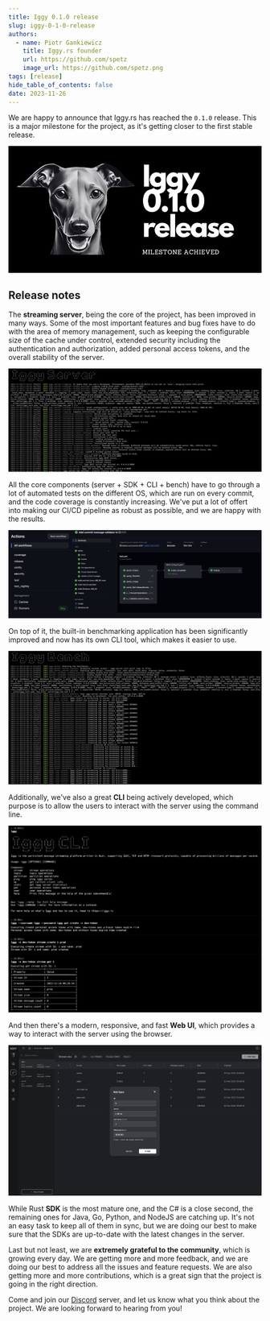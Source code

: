 ```yaml
---
title: Iggy 0.1.0 release
slug: iggy-0-1-0-release
authors:
  - name: Piotr Gankiewicz
    title: Iggy.rs founder
    url: https://github.com/spetz
    image_url: https://github.com/spetz.png
tags: [release]
hide_table_of_contents: false
date: 2023-11-26
---
```


We are happy to announce that Iggy.rs has reached the `0.1.0` release. This is a major milestone for the project, as it's getting closer to the first stable release.

<!--truncate-->

![0.1.0](/img/iggy_0_1_0.jpg)

## Release notes

The **streaming server**, being the core of the project, has been improved in many ways. Some of the most important features and bug fixes have to do with the area of memory management, such as keeping the configurable size of the cache under control, extended security including the authentication and authorization, added personal access tokens, and the overall stability of the server.

![CI](/img/iggy_server_0_1_0.jpeg)

All the core components (server + SDK + CLI + bench) have to go through a lot of automated tests on the different OS, which are run on every commit, and the code coverage is constantly increasing. We've put a lot of offert into making our CI/CD pipeline as robust as possible, and we are happy with the results. 

![CI](/img/iggy_ci_0_1_0.jpeg)

On top of it, the built-in benchmarking application has been significantly improved and now has its own CLI tool, which makes it easier to use.

![Bench](/img/iggy_bench_0_1_0.jpeg)

Additionally, we've also a great **CLI** being actively developed, which purpose is to allow the users to interact with the server using the command line.

![CLI](/img/iggy_cli_0_1_0.jpeg)

And then there's a modern, responsive, and fast **Web UI**, which provides a way to interact with the server using the browser.

![Web UI](/img/iggy_web_ui_0_1_0.jpeg)

While Rust **SDK** is the most mature one, and the C# is a close second, the remaining ones for Java, Go, Python, and NodeJS are catching up. It's not an easy task to keep all of them in sync, but we are doing our best to make sure that the SDKs are up-to-date with the latest changes in the server.

Last but not least, we are **extremely grateful to the community**, which is growing every day. We are getting more and more feedback, and we are doing our best to address all the issues and feature requests. We are also getting more and more contributions, which is a great sign that the project is going in the right direction.

Come and join our [Discord](https://iggy.rs/discord) server, and let us know what you think about the project. We are looking forward to hearing from you!